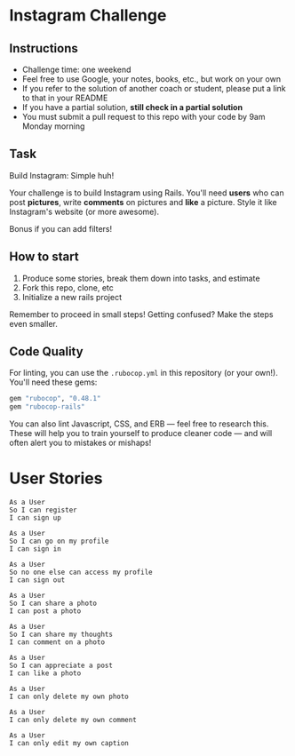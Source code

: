 Instagram Challenge
===================

## Instructions

* Challenge time: one weekend
* Feel free to use Google, your notes, books, etc., but work on your own
* If you refer to the solution of another coach or student, please put a link to that in your README
* If you have a partial solution, **still check in a partial solution**
* You must submit a pull request to this repo with your code by 9am Monday morning

## Task

Build Instagram: Simple huh!

Your challenge is to build Instagram using Rails. You'll need **users** who can post **pictures**, write **comments** on pictures and **like** a picture. Style it like Instagram's website (or more awesome).

Bonus if you can add filters!

## How to start

1. Produce some stories, break them down into tasks, and estimate
2. Fork this repo, clone, etc
3. Initialize a new rails project

Remember to proceed in small steps! Getting confused? Make the steps even smaller.

## Code Quality

For linting, you can use the `.rubocop.yml` in this repository (or your own!).
You'll need these gems:

```ruby
gem "rubocop", "0.48.1"
gem "rubocop-rails"
```

You can also lint Javascript, CSS, and ERB — feel free to research this. These
will help you to train yourself to produce cleaner code — and will often alert
you to mistakes or mishaps!

# User Stories
```
As a User 
So I can register 
I can sign up

As a User
So I can go on my profile
I can sign in

As a User
So no one else can access my profile
I can sign out

As a User
So I can share a photo
I can post a photo

As a User
So I can share my thoughts
I can comment on a photo

As a User
So I can appreciate a post
I can like a photo

As a User
I can only delete my own photo

As a User
I can only delete my own comment

As a User
I can only edit my own caption
```